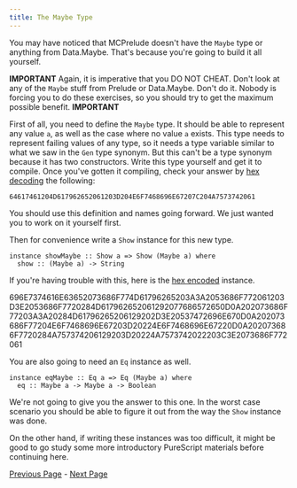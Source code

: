 ```yaml
---
title: The Maybe Type
---
```


You may have noticed that MCPrelude doesn't have the `Maybe` type or anything
from Data.Maybe.  That's because you're going to build it all yourself.

**IMPORTANT**
Again, it is imperative that you DO NOT CHEAT.  Don't look at any of the `Maybe`
stuff from Prelude or Data.Maybe.  Don't do it.  Nobody is forcing you to do
these exercises, so you should try to get the maximum possible benefit.
**IMPORTANT**

First of all, you need to define the `Maybe` type. It should be able to
represent any value `a`, as well as the case where no value `a` exists. This
type needs to represent failing values of any type, so it needs a type variable
similar to what we saw in the `Gen` type synonym. But this can't be a type
synonym because it has two constructors. Write this type yourself and get it to
compile. Once you've gotten it compiling, check your answer by [hex
decoding](http://www.convertstring.com/EncodeDecode/HexDecode) the following:

    64617461204D617962652061203D204E6F7468696E67207C204A7573742061

You should use this definition and names going forward.  We just wanted you to
work on it yourself first.

Then for convenience write a `Show` instance for this new type.

    instance showMaybe :: Show a => Show (Maybe a) where
      show :: (Maybe a) -> String

If you're having trouble with this, here is the [hex
encoded](http://www.convertstring.com/EncodeDecode/HexDecode) instance.

696E7374616E63652073686F774D61796265203A3A2053686F772061203D3E2053686F7720284D617962652061292077686572650D0A202073686F77203A3A20284D61796265206129202D3E20537472696E670D0A202073686F77204E6F7468696E67203D20224E6F7468696E67220D0A202073686F7720284A757374206129203D20224A7573742022203C3E2073686F772061

You are also going to need an `Eq` instance as well.

    instance eqMaybe :: Eq a => Eq (Maybe a) where
      eq :: Maybe a -> Maybe a -> Boolean

We're not going to give you the answer to this one.  In the worst case
scenario you should be able to figure it out from the way the `Show` instance
was done.

On the other hand, if writing these instances was too difficult, it might be
good to go study some more introductory PureScript materials before continuing
here.

[Previous Page](set2.html) - [Next Page](ex2-2.html)
